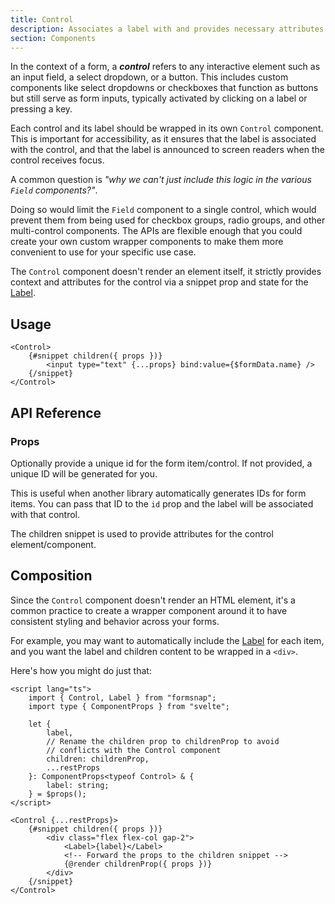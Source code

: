 ```yaml
---
title: Control
description: Associates a label with and provides necessary attributes for a form control.
section: Components
---
```


<script>
	import { Callout, PropField } from '@svecodocs/kit'
</script>

In the context of a form, a **_control_** refers to any interactive element such as an input field, a select dropdown, or a button. This includes custom components like select dropdowns or checkboxes that function as buttons but still serve as form inputs, typically activated by clicking on a label or pressing a key.

Each control and its label should be wrapped in its own `Control` component. This is important for accessibility, as it ensures that the label is associated with the control, and that the label is announced to screen readers when the control receives focus.

<Callout title="Why a separate component?">

A common question is _"why we can't just include this logic in the various `Field` components?"_.

Doing so would limit the `Field` component to a single control, which would prevent them from being used for checkbox groups, radio groups, and other multi-control components. The APIs are flexible enough that you could create your own custom wrapper components to make them more convenient to use for your specific use case.

</Callout>

The `Control` component doesn't render an element itself, it strictly provides context and attributes for the control via a snippet prop and state for the [Label](/docs/components/label).

## Usage

```svelte title="+page.svelte"
<Control>
	{#snippet children({ props })}
		<input type="text" {...props} bind:value={$formData.name} />
	{/snippet}
</Control>
```

## API Reference

### Props

<PropField type="string" name="id">

Optionally provide a unique id for the form item/control. If not provided, a unique ID will be generated for you.

This is useful when another library automatically generates IDs for form items. You can pass that ID to the `id` prop and the label will be associated with that control.

</PropField>

<PropField type="Snippet" name="children" required>

The children snippet is used to provide attributes for the control element/component.

</PropField>

## Composition

Since the `Control` component doesn't render an HTML element, it's a common practice to create a wrapper component around it to have consistent styling and behavior across your forms.

For example, you may want to automatically include the [Label](/docs/components/label) for each item, and you want the label and children content to be wrapped in a `<div>`.

Here's how you might do just that:

```svelte title="CustomControl.svelte"
<script lang="ts">
	import { Control, Label } from "formsnap";
	import type { ComponentProps } from "svelte";

	let {
		label,
		// Rename the children prop to childrenProp to avoid
		// conflicts with the Control component
		children: childrenProp,
		...restProps
	}: ComponentProps<typeof Control> & {
		label: string;
	} = $props();
</script>

<Control {...restProps}>
	{#snippet children({ props })}
		<div class="flex flex-col gap-2">
			<Label>{label}</Label>
			<!-- Forward the props to the children snippet -->
			{@render childrenProp({ props })}
		</div>
	{/snippet}
</Control>
```
